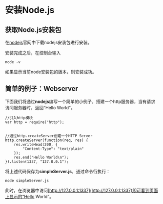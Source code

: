 # 安装Node.js

## 获取Node.js安装包

在[nodejs](https://nodejs.org/)官网中下载nodejs安装包进行安装。

安装完成之后，在控制台输入

	node -v

如果显示当前node安装包的版本，则安装成功。

## 简单的例子：Webserver

下面我们将通过**nodejs**编写一个简单的小例子，搭建一个http服务器，当有请求访问服务器时，返回“Hello World”。

	//引入http模块
	var http = require("http");
	
	
	//通过http.createServer创建一个HTTP Server
	http.createServer(function(req, res) {
		res.writeHead(200, {
			"Content-Type": "text/plain"
		});
		res.end("Hello World\n");
	}).listen(1337, "127.0.0.1");


将上述代码保存为**simpleServer.js**，通过命令行执行：
	
	node simpleServer.js

此时，在浏览器中访问[http://127.0.0.1:1337](http://127.0.0.1:1337)即可看到页面上显示的“Hello World”。